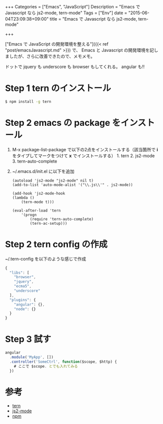 +++
Categories = ["Emacs", "JavaScript"]
Description = "Emacs で Javascript なら js2-mode, tern-mode"
Tags = ["Env"]
date = "2015-06-04T23:09:38+09:00"
title = "Emacs で Javascript なら js2-mode, tern-mode"

+++

["Emacs で JavaScript の開発環境を整える"]({{< ref "post/emacsJavascript.md" >}}) で、
Emacs と Javascript の開発環境を記しましたが、さらに改善できたので、メモメモ。

ドットで jquery も underscore も browser もしてくれる。 angular も!!


<!--more-->
# Step 1 tern のインストール

~~~bash
$ npm install -g tern
~~~

# Step 2 emacs の package をインストール

1.   M-x package-list-package で以下の2点をインストールする（該当箇所で **i** をタイプしてマークをつけて **x** でインストールする）
    1.  tern
    2.  js2-mode
    3.  tern-auto-complete

2.   ~/.emacs.d/init.el に以下を追加

        ~~~clike
        (autoload 'js2-mode "js2-mode" nil t)
        (add-to-list 'auto-mode-alist '("\\.js\\'" . js2-mode))
        
        (add-hook 'js2-mode-hook
        (lambda ()
            (tern-mode t)))

        (eval-after-load 'tern
            '(progn
                (require 'tern-auto-complete)
                (tern-ac-setup)))
        ~~~

# Step 2 tern config の作成

~/.tern-config を以下のような感じで作成

~~~javascript
{
  "libs": [
    "browser",
    "jquery",
    "ecma5",
    "underscore"
  ],
  "plugins": {
    "angular": {},
    "node": {}
  }
}
~~~

# Step 3 試す

~~~javascript
angular
  .module('MyApp', [])
  .controller('SomeCtrl', function($scope, $http) {
    # ここで $scope. とでも入れてみる
  })
~~~

# 参考

-   [tern](http://ternjs.net/doc/manual.html)
-   [js2-mode](http://code.google.com/p/js2-mode/)
-   [npm](https://npmjs.org/)
